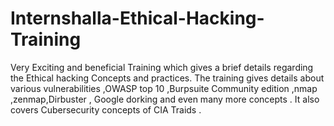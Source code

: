 # Internshalla-Ethical-Hacking-Training

Very Exciting and beneficial Training which gives a brief details regarding the Ethical hacking Concepts and practices.
The training gives details about various vulnerabilities ,OWASP top 10 ,Burpsuite Community edition ,nmap ,zenmap,Dirbuster , Google dorking and even many more concepts . 
It also covers Cubersecurity concepts of CIA Traids .
